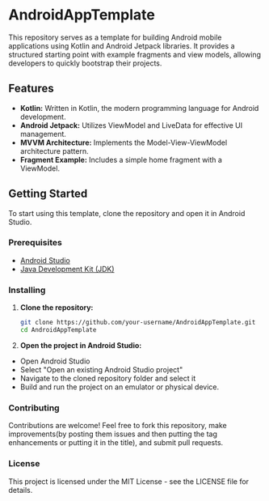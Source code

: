# AndroidAppTemplate

This repository serves as a template for building Android mobile applications using Kotlin and Android Jetpack libraries. It provides a structured starting point with example fragments and view models, allowing developers to quickly bootstrap their projects.

## Features

- **Kotlin:** Written in Kotlin, the modern programming language for Android development.
- **Android Jetpack:** Utilizes ViewModel and LiveData for effective UI management.
- **MVVM Architecture:** Implements the Model-View-ViewModel architecture pattern.
- **Fragment Example:** Includes a simple home fragment with a ViewModel.

## Getting Started

To start using this template, clone the repository and open it in Android Studio.

### Prerequisites

- [Android Studio](https://developer.android.com/studio)
- [Java Development Kit (JDK)](https://www.oracle.com/java/technologies/javase-jdk11-downloads.html)

### Installing

1. **Clone the repository:**

   ```sh
   git clone https://github.com/your-username/AndroidAppTemplate.git
   cd AndroidAppTemplate

2. **Open the project in Android Studio:**

- Open Android Studio
- Select "Open an existing Android Studio project"
- Navigate to the cloned repository folder and select it
- Build and run the project on an emulator or physical device.

### Contributing
Contributions are welcome! Feel free to fork this repository, make improvements(by posting them issues and then putting the tag enhancements or putting it in the title), and submit pull requests.

### License
This project is licensed under the MIT License - see the LICENSE file for details.
